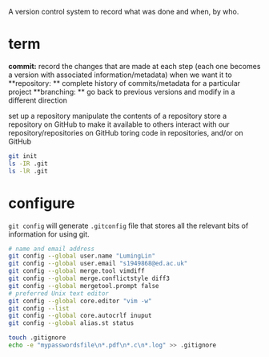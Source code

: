 A version control system to record what was done and when, by who.

# term
**commit:** record the changes that are made at each step (each one becomes a version with associated information/metadata) when we want it to
**repository: ** complete history of commits/metadata for a particular project
**branching: ** go back to previous versions and modify in a different direction



set up a repository
manipulate the contents of a repository
store a repository on GitHub to make it available to others
interact with our repository/repositories on GitHub
toring code in repositories, and/or on GitHub


```bash
git init
ls -IR .git
ls -lR .git
```
# configure
`git config` will generate `.gitconfig` file that stores all the relevant bits of information for using git.
```bash
# name and email address
git config --global user.name "LumingLin"
git config --global user.email "s1949868@ed.ac.uk"
git config --global merge.tool vimdiff
git config --global merge.conflictstyle diff3
git config --global mergetool.prompt false
# preferred Unix text editor
git config --global core.editor "vim -w"
git config --list
git config --global core.autocrlf inuput
git config --global alias.st status

```

```bash
touch .gitignore
echo -e "mypasswordsfile\n*.pdf\n*.c\n*.log" >> .gitignore
```
<!--stackedit_data:
eyJoaXN0b3J5IjpbLTE5MTQwMTAxNzAsMTc2NDIwMzc1LC03Mz
Y0MjEyMzgsLTEwNzI4MTA5NjIsMjEyMTUzNTAyMiwxMjE0MzQy
MzcxLC0xMzM5ODM3MjU2LC01NTEyMDAwMSwtMjAxMTk1NDQwMC
wxODExODkxNTksMTY1MDM5NDA4NywtNzg4OTQ0MTUyLDE0OTQ5
Mzc2NTIsMjk1Mjc2MTUwLDE2NDUzNTgwNDcsLTc3MTI3NjY2NC
wyNDE2MDQyNDAsLTE5NTI3NjE1NTgsODU0MTkzNzE5LDE2MDI5
NzI3OTddfQ==
-->